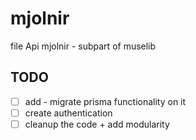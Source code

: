 # mjolnir

file Api mjolnir - subpart of muselib

## TODO

- [ ] add - migrate prisma functionality on it
- [ ] create authentication
- [ ] cleanup the code + add modularity
